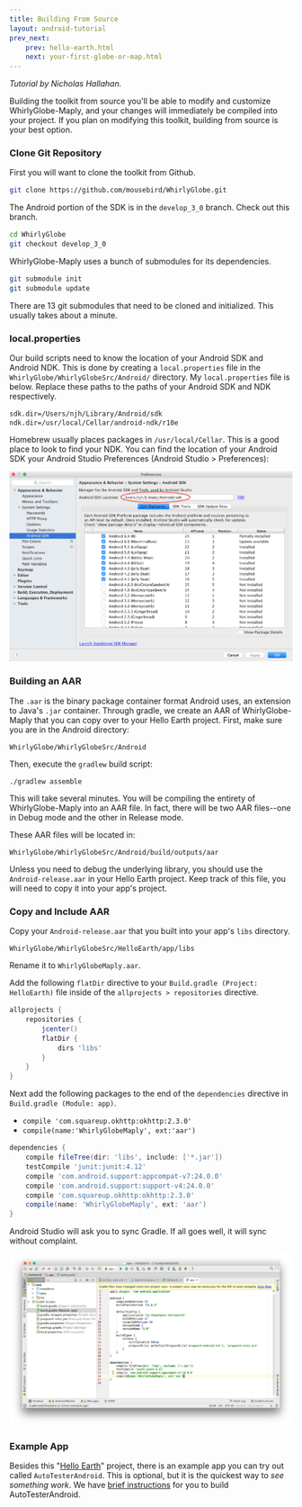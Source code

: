 ```yaml
---
title: Building From Source
layout: android-tutorial
prev_next:
    prev: hello-earth.html
    next: your-first-globe-or-map.html
---
```


*Tutorial by Nicholas Hallahan.*

Building the toolkit from source you'll be able to modify and customize WhirlyGlobe-Maply, and your changes will immediately be compiled into your project. If you plan on modifying this toolkit, building from source is your best option.

### Clone Git Repository

First you will want to clone the toolkit from Github.

```sh
git clone https://github.com/mousebird/WhirlyGlobe.git
```

The Android portion of the SDK is in the `develop_3_0` branch. Check out this branch.

```sh
cd WhirlyGlobe
git checkout develop_3_0
```

WhirlyGlobe-Maply uses a bunch of submodules for its dependencies.

```sh
git submodule init
git submodule update
```

There are 13 git submodules that need to be cloned and initialized. This usually takes about a minute.

### local.properties

Our build scripts need to know the location of your Android SDK and Android NDK. This is done by creating a `local.properties` file in the `WhirlyGlobe/WhirlyGlobeSrc/Android/` directory. My `local.properties` file is below. Replace these paths to the paths of your Android SDK and NDK respectively.

```
sdk.dir=/Users/njh/Library/Android/sdk
ndk.dir=/usr/local/Cellar/android-ndk/r10e
```

Homebrew usually places packages in `/usr/local/Cellar`. This is a good place to look to find your NDK. You can find the location of your Android SDK your Android Studio Preferences (Android Studio > Preferences):

![SDK Location in Android Studio](resources/android-sdk-location-in-android-studio.png)

### Building an AAR

The `.aar` is the binary package container format Android uses, an extension to Java's `.jar` container. Through gradle, we create an AAR of WhirlyGlobe-Maply that you can copy over to your Hello Earth project. First, make sure you are in the Android directory:

```
WhirlyGlobe/WhirlyGlobeSrc/Android
```

Then, execute the `gradlew` build script:

```
./gradlew assemble
```

This will take several minutes. You will be compiling the entirety of WhirlyGlobe-Maply into an AAR file. In fact, there will be two AAR files--one in Debug mode and the other in Release mode.

These AAR files will be located in:

```
WhirlyGlobe/WhirlyGlobeSrc/Android/build/outputs/aar
```

Unless you need to debug the underlying library, you should use the `Android-release.aar` in your Hello Earth project. Keep track of this file, you will need to copy it into your app's project.

### Copy and Include AAR

Copy your `Android-release.aar` that you built into your app's `libs` directory.

```
WhirlyGlobe/WhirlyGlobeSrc/HelloEarth/app/libs
```

Rename it to `WhirlyGlobeMaply.aar`.

Add the following `flatDir` directive to your `Build.gradle (Project: HelloEarth)` file inside of the `allprojects > repositories` directive.

```gradle
allprojects {
    repositories {
        jcenter()
        flatDir {
            dirs 'libs'
        }
    }
}
```


Next add the following packages to the end of the `dependencies` directive in `Build.gradle (Module: app)`.

* `compile 'com.squareup.okhttp:okhttp:2.3.0'`
* `compile(name:'WhirlyGlobeMaply', ext:'aar')`

```gradle
dependencies {
    compile fileTree(dir: 'libs', include: ['*.jar'])
    testCompile 'junit:junit:4.12'
    compile 'com.android.support:appcompat-v7:24.0.0'
    compile 'com.android.support:support-v4:24.0.0'
    compile 'com.squareup.okhttp:okhttp:2.3.0'
    compile(name: 'WhirlyGlobeMaply', ext: 'aar')
}
```

Android Studio will ask you to sync Gradle. If all goes well, it will sync without complaint.

![Gradle Sync](resources/gradle-sync.png)

### Example App

Besides this "[Hello Earth](hello-earth.html)" project, there is an example app you can try out called `AutoTesterAndroid`. This is optional, but it is the quickest way to _see something work_. We have [brief instructions](auto-tester-android.html) for you to build AutoTesterAndroid.



